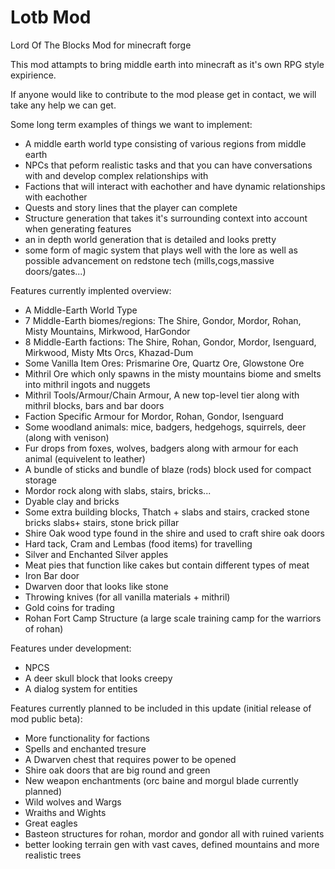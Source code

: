 # Lotb Mod
Lord Of The Blocks Mod for minecraft forge

This mod attampts to bring middle earth into minecraft as it's own RPG style expirience.

If anyone would like to contribute to the mod please get in contact, we will take any help we can get.

Some long term examples of things we want to implement:
- A middle earth world type consisting of various regions from middle earth
- NPCs that peform realistic tasks and that you can have conversations with and develop complex relationships with
- Factions that will interact with eachother and have dynamic relationships with eachother
- Quests and story lines that the player can complete
- Structure generation that takes it's surrounding context into account when generating features
- an in depth world generation that is detailed and looks pretty
- some form of magic system that plays well with the lore as well as possible advancement on redstone tech (mills,cogs,massive doors/gates...)

Features currently implented overview:
+ A Middle-Earth World Type
+ 7 Middle-Earth biomes/regions: The Shire, Gondor, Mordor, Rohan, Misty Mountains, Mirkwood, HarGondor
+ 8 Middle-Earth factions: The Shire, Rohan, Gondor, Mordor, Isenguard, Mirkwood, Misty Mts Orcs, Khazad-Dum
+ Some Vanilla Item Ores: Prismarine Ore, Quartz Ore, Glowstone Ore
+ Mithril Ore which only spawns in the misty mountains biome and smelts into mithril ingots and nuggets
+ Mithril Tools/Armour/Chain Armour, A new top-level tier along with mithril blocks, bars and bar doors
+ Faction Specific Armour for Mordor, Rohan, Gondor, Isenguard
+ Some woodland animals: mice, badgers, hedgehogs, squirrels, deer (along with venison)
+ Fur drops from foxes, wolves, badgers along with armour for each animal (equivelent to leather)
+ A bundle of sticks and bundle of blaze (rods) block used for compact storage
+ Mordor rock along with slabs, stairs, bricks...
+ Dyable clay and bricks
+ Some extra building blocks, Thatch + slabs and stairs, cracked stone bricks slabs+ stairs, stone brick pillar
+ Shire Oak wood type found in the shire and used to craft shire oak doors
+ Hard tack, Cram and Lembas (food items) for travelling
+ Silver and Enchanted Silver apples
+ Meat pies that function like cakes but contain different types of meat
+ Iron Bar door
+ Dwarven door that looks like stone
+ Throwing knives (for all vanilla materials + mithril)
+ Gold coins for trading
+ Rohan Fort Camp Structure (a large scale training camp for the warriors of rohan)

Features under development:
+ NPCS
+ A deer skull block that looks creepy
+ A dialog system for entities


Features currently planned to be included in this update (initial release of mod public beta):
+ More functionality for factions
+ Spells and enchanted tresure
+ A Dwarven chest that requires power to be opened
+ Shire oak doors that are big round and green
+ New weapon enchantments (orc baine and morgul blade currently planned)
+ Wild wolves and Wargs
+ Wraiths and Wights
+ Great eagles
+ Basteon structures for rohan, mordor and gondor all with ruined varients
+ better looking terrain gen with vast caves, defined mountains and more realistic trees





